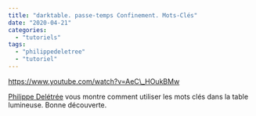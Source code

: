 ```yaml
---
title: "darktable. passe-temps Confinement. Mots-Clés"
date: "2020-04-21"
categories: 
  - "tutoriels"
tags: 
  - "philippedeletree"
  - "tutoriel"
---
```


https://www.youtube.com/watch?v=AeC\_HOukBMw

[Philippe Delétrée](https://www.youtube.com/channel/UCyuC63yBPP5vteLZ-l7T8OA) vous montre comment utiliser les mots clés dans la table lumineuse. Bonne découverte.
